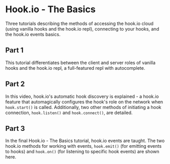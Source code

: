 # Hook.io - The Basics
  Three tutorials describing the methods of accessing the hook.io cloud (using vanilla hooks and the hook.io repl), connecting to your hooks, and the hook.io events basics.

## Part 1
This tutorial differentiates between the client and server roles of vanilla hooks and the hook.io repl, a full-featured repl with autocomplete.

## Part 2
In this video, hook.io's automatic hook discovery is explained - a hook.io feature that automagically configures the hook's role on the network when `hook.start()` is called.  Additionally, two other methods of initiating a hook connection, `hook.listen()` and `hook.connect()`, are detailed.

## Part 3
In the final Hook.io - The Basics tutorial, hook.io events are taught.  The two hook.io methods for working with events, `hook.emit()` (for emitting events to hooks) and `hook.on()` (for listening to specific hook events) are shown here.